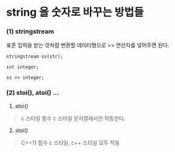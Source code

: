 # string 을 숫자로 바꾸는 방법들



### (1) stringstream


표준 입력을 받는 것처럼 변환할 데이터형으로 >> 연산자를 넣어주면 된다.

```
stringstream ss(str);

int integer;

ss >> integer;

```




### (2) stoi(), atoi() ...


1. atoi()
> c 스타일 함수
> c 스타일 문자열에서만 작동한다.

2. stoi()
>C++11 함수
> c 스타일, c++ 스타일 모두 작동

